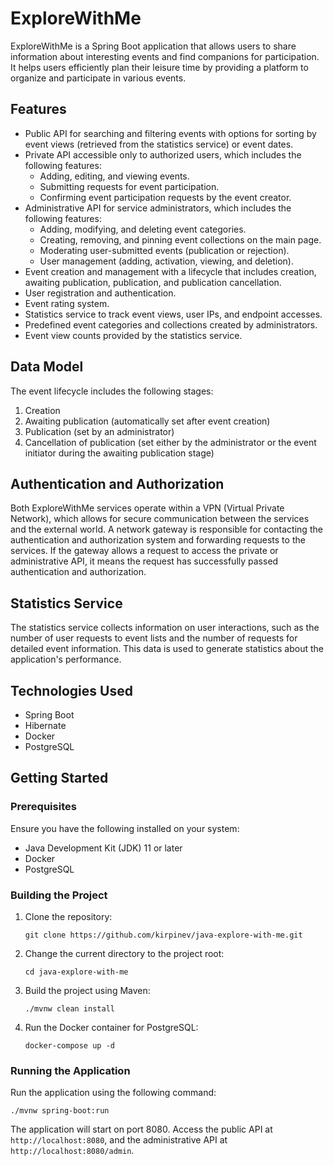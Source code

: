 # ExploreWithMe

ExploreWithMe is a Spring Boot application that allows users to share information about interesting events and find
companions for participation. It helps users efficiently plan their leisure time by providing a platform to organize and
participate in various events.

## Features

- Public API for searching and filtering events with options for sorting by event views (retrieved from the statistics
  service) or event dates.
- Private API accessible only to authorized users, which includes the following features:
    - Adding, editing, and viewing events.
    - Submitting requests for event participation.
    - Confirming event participation requests by the event creator.
- Administrative API for service administrators, which includes the following features:
    - Adding, modifying, and deleting event categories.
    - Creating, removing, and pinning event collections on the main page.
    - Moderating user-submitted events (publication or rejection).
    - User management (adding, activation, viewing, and deletion).
- Event creation and management with a lifecycle that includes creation, awaiting publication, publication, and
  publication cancellation.
- User registration and authentication.
- Event rating system.
- Statistics service to track event views, user IPs, and endpoint accesses.
- Predefined event categories and collections created by administrators.
- Event view counts provided by the statistics service.

## Data Model

The event lifecycle includes the following stages:

1. Creation
2. Awaiting publication (automatically set after event creation)
3. Publication (set by an administrator)
4. Cancellation of publication (set either by the administrator or the event initiator during the awaiting publication
   stage)

## Authentication and Authorization

Both ExploreWithMe services operate within a VPN (Virtual Private Network), which allows for secure communication
between the services and the external world. A network gateway is responsible for contacting the authentication and
authorization system and forwarding requests to the services. If the gateway allows a request to access the private or
administrative API, it means the request has successfully passed authentication and authorization.

## Statistics Service

The statistics service collects information on user interactions, such as the number of user requests to event lists and
the number of requests for detailed event information. This data is used to generate statistics about the application's
performance.

## Technologies Used

- Spring Boot
- Hibernate
- Docker
- PostgreSQL

## Getting Started

### Prerequisites

Ensure you have the following installed on your system:

- Java Development Kit (JDK) 11 or later
- Docker
- PostgreSQL

### Building the Project

1. Clone the repository:

   ```git clone https://github.com/kirpinev/java-explore-with-me.git```

2. Change the current directory to the project root:

   ```cd java-explore-with-me```

3. Build the project using Maven:

   ```./mvnw clean install```

4. Run the Docker container for PostgreSQL:

   ```docker-compose up -d```

### Running the Application

Run the application using the following command:

```./mvnw spring-boot:run```

The application will start on port 8080. Access the public API at `http://localhost:8080`, and the administrative API
at `http://localhost:8080/admin`.